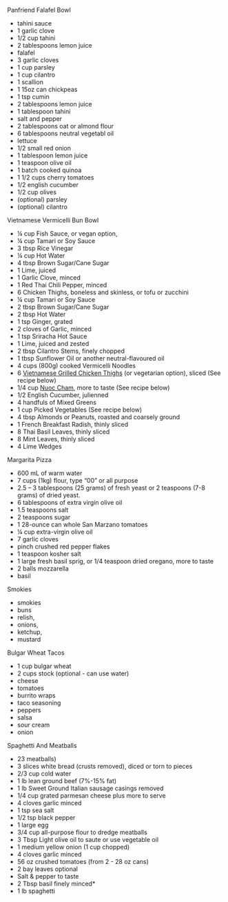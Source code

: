 
Panfriend Falafel Bowl

- tahini sauce
- 1 garlic clove
- 1/2 cup tahini
- 2 tablespoons lemon juice
- falafel
- 3 garlic cloves
- 1 cup parsley
- 1 cup cilantro
- 1 scallion
- 1 15oz can chickpeas
- 1 tsp cumin
- 2 tablespoons lemon juice
- 1 tablespoon tahini
- salt and pepper
- 2 tablespoons oat or almond flour
- 6 tablespoons neutral vegetabl oil
- lettuce
- 1/2 small red onion
- 1 tablespoon lemon juice
- 1 teaspoon olive oil
- 1 batch cooked quinoa
- 1 1/2 cups cherry tomatoes
- 1/2 english cucumber
- 1/2 cup olives
- (optional) parsley
- (optional) cilantro

Vietnamese Vermicelli Bun Bowl

- ¼ cup Fish Sauce, or vegan option, 
- ¼ cup Tamari or Soy Sauce 
- 3 tbsp Rice Vinegar 
- ¼ cup Hot Water 
- 4 tbsp Brown Sugar/Cane Sugar 
- 1 Lime, juiced 
- 1 Garlic Clove, minced 
- 1 Red Thai Chili Pepper, minced 
- 6 Chicken Thighs, boneless and skinless, or tofu or zucchini
- ¼ cup Tamari or Soy Sauce 
- 2 tbsp Brown Sugar/Cane Sugar 
- 2 tbsp Hot Water
- 1 tsp Ginger, grated 
- 2 cloves of  Garlic, minced  
- 1 tsp Sriracha Hot Sauce 
- 1 Lime, juiced and zested 
- 2 tbsp Cilantro Stems, finely chopped 
- 1 tbsp Sunflower Oil or another neutral-flavoured oil
- 4 cups (800g) cooked Vermicelli Noodles
- 6 [Vietnamese Grilled Chicken Thighs](./protein/vietnamese_grilled_chicken.md) (or vegetarian option), sliced (See recipe below)
- 1/4 cup [Nuoc Cham](./sauces/nuoc_cham.md), more to taste (See recipe below)
- 1/2 English Cucumber, julienned
- 4 handfuls of Mixed Greens
- 1 cup Picked Vegetables (See recipe below)
- 4 tbsp Almonds or Peanuts, roasted and coarsely ground
- 1 French Breakfast Radish, thinly sliced
- 8 Thai Basil Leaves, thinly sliced
- 8 Mint Leaves, thinly sliced
- 4 Lime Wedges

Margarita Pizza

- 600 mL of warm water
- 7 cups (1kg) flour, type “00” or all purpose
- 2.5 – 3 tablespoons (25 grams) of fresh yeast or 2 teaspoons (7-8 grams) of dried yeast.
- 6 tablespoons of extra virgin olive oil
- 1.5 teaspoons salt
- 2 teaspoons sugar
- 1 28-ounce can whole San Marzano tomatoes
- ¼ cup extra-virgin olive oil
- 7 garlic cloves
- pinch crushed red pepper flakes
- 1 teaspoon kosher salt
- 1 large fresh basil sprig, or 1/4 teaspoon dried oregano, more to taste 
- 2 balls mozzarella
- basil

Smokies

- smokies
- buns
- relish, 
- onions, 
- ketchup, 
- mustard

Bulgar Wheat Tacos

- 1 cup bulgar wheat
- 2 cups stock (optional - can use water)
- cheese
- tomatoes
- burrito wraps
- taco seasoning
- peppers
- salsa
- sour cream
- onion

Spaghetti And Meatballs

- 23 meatballs)
- 3 slices white bread (crusts removed), diced or torn to pieces
- 2/3 cup cold water
- 1 lb lean ground beef (7%-15% fat)
- 1 lb Sweet Ground Italian sausage casings removed
- 1/4 cup grated parmesan cheese plus more to serve
- 4 cloves garlic minced
- 1 tsp sea salt
- 1/2 tsp black pepper
- 1 large egg
- 3/4 cup all-purpose flour to dredge meatballs
- 3 Tbsp Light olive oil to saute or use vegetable oil
- 1 medium yellow onion (1 cup chopped)
- 4 cloves garlic minced
- 56 oz crushed tomatoes (from 2 - 28 oz cans)
- 2 bay leaves optional
- Salt & pepper to taste
- 2 Tbsp basil finely minced*
- 1 lb spaghetti
